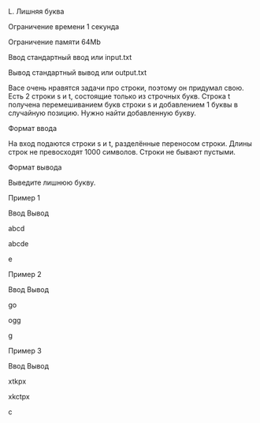 L. Лишняя буква

Ограничение времени 1 секунда

Ограничение памяти 64Mb

Ввод стандартный ввод или input.txt

Вывод стандартный вывод или output.txt

Васе очень нравятся задачи про строки, поэтому он придумал свою. Есть 2 строки s и t, состоящие только из строчных букв. Строка t получена перемешиванием букв строки s и добавлением 1 буквы в случайную позицию. Нужно найти добавленную букву.

Формат ввода

На вход подаются строки s и t, разделённые переносом строки. Длины строк не превосходят 1000 символов. Строки не бывают пустыми.

Формат вывода

Выведите лишнюю букву.

Пример 1

Ввод Вывод

abcd

abcde

e

Пример 2

Ввод Вывод

go

ogg

g

Пример 3

Ввод Вывод

xtkpx

xkctpx

c